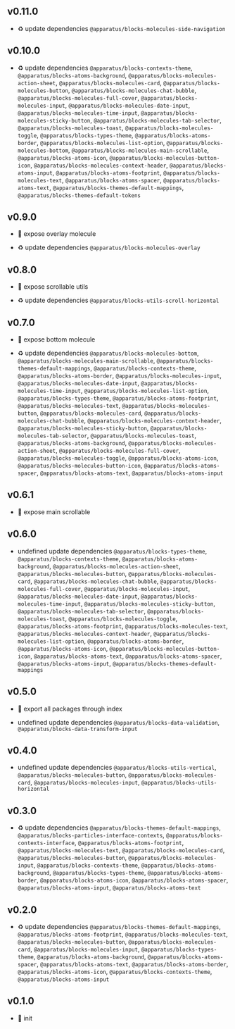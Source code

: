 ## v0.11.0

* ♻️ update dependencies `@apparatus/blocks-molecules-side-navigation`

## v0.10.0

* ♻️ update dependencies `@apparatus/blocks-contexts-theme`, `@apparatus/blocks-atoms-background`, `@apparatus/blocks-molecules-action-sheet`, `@apparatus/blocks-molecules-card`, `@apparatus/blocks-molecules-button`, `@apparatus/blocks-molecules-chat-bubble`, `@apparatus/blocks-molecules-full-cover`, `@apparatus/blocks-molecules-input`, `@apparatus/blocks-molecules-date-input`, `@apparatus/blocks-molecules-time-input`, `@apparatus/blocks-molecules-sticky-button`, `@apparatus/blocks-molecules-tab-selector`, `@apparatus/blocks-molecules-toast`, `@apparatus/blocks-molecules-toggle`, `@apparatus/blocks-types-theme`, `@apparatus/blocks-atoms-border`, `@apparatus/blocks-molecules-list-option`, `@apparatus/blocks-molecules-bottom`, `@apparatus/blocks-molecules-main-scrollable`, `@apparatus/blocks-atoms-icon`, `@apparatus/blocks-molecules-button-icon`, `@apparatus/blocks-molecules-context-header`, `@apparatus/blocks-atoms-input`, `@apparatus/blocks-atoms-footprint`, `@apparatus/blocks-molecules-text`, `@apparatus/blocks-atoms-spacer`, `@apparatus/blocks-atoms-text`, `@apparatus/blocks-themes-default-mappings`, `@apparatus/blocks-themes-default-tokens`

## v0.9.0

* 🌱 expose overlay molecule

* ♻️ update dependencies `@apparatus/blocks-molecules-overlay`

## v0.8.0

* 🌱 expose scrollable utils

* ♻️ update dependencies `@apparatus/blocks-utils-scroll-horizontal`

## v0.7.0

* 🌱 expose bottom molecule

* ♻️ update dependencies `@apparatus/blocks-molecules-bottom`, `@apparatus/blocks-molecules-main-scrollable`, `@apparatus/blocks-themes-default-mappings`, `@apparatus/blocks-contexts-theme`, `@apparatus/blocks-atoms-border`, `@apparatus/blocks-molecules-input`, `@apparatus/blocks-molecules-date-input`, `@apparatus/blocks-molecules-time-input`, `@apparatus/blocks-molecules-list-option`, `@apparatus/blocks-types-theme`, `@apparatus/blocks-atoms-footprint`, `@apparatus/blocks-molecules-text`, `@apparatus/blocks-molecules-button`, `@apparatus/blocks-molecules-card`, `@apparatus/blocks-molecules-chat-bubble`, `@apparatus/blocks-molecules-context-header`, `@apparatus/blocks-molecules-sticky-button`, `@apparatus/blocks-molecules-tab-selector`, `@apparatus/blocks-molecules-toast`, `@apparatus/blocks-atoms-background`, `@apparatus/blocks-molecules-action-sheet`, `@apparatus/blocks-molecules-full-cover`, `@apparatus/blocks-molecules-toggle`, `@apparatus/blocks-atoms-icon`, `@apparatus/blocks-molecules-button-icon`, `@apparatus/blocks-atoms-spacer`, `@apparatus/blocks-atoms-text`, `@apparatus/blocks-atoms-input`

## v0.6.1

* 🐞 expose main scrollable

## v0.6.0

* undefined update dependencies `@apparatus/blocks-types-theme`, `@apparatus/blocks-contexts-theme`, `@apparatus/blocks-atoms-background`, `@apparatus/blocks-molecules-action-sheet`, `@apparatus/blocks-molecules-button`, `@apparatus/blocks-molecules-card`, `@apparatus/blocks-molecules-chat-bubble`, `@apparatus/blocks-molecules-full-cover`, `@apparatus/blocks-molecules-input`, `@apparatus/blocks-molecules-date-input`, `@apparatus/blocks-molecules-time-input`, `@apparatus/blocks-molecules-sticky-button`, `@apparatus/blocks-molecules-tab-selector`, `@apparatus/blocks-molecules-toast`, `@apparatus/blocks-molecules-toggle`, `@apparatus/blocks-atoms-footprint`, `@apparatus/blocks-molecules-text`, `@apparatus/blocks-molecules-context-header`, `@apparatus/blocks-molecules-list-option`, `@apparatus/blocks-atoms-border`, `@apparatus/blocks-atoms-icon`, `@apparatus/blocks-molecules-button-icon`, `@apparatus/blocks-atoms-text`, `@apparatus/blocks-atoms-spacer`, `@apparatus/blocks-atoms-input`, `@apparatus/blocks-themes-default-mappings`

## v0.5.0

* 🌱 export all packages through index

* undefined update dependencies `@apparatus/blocks-data-validation`, `@apparatus/blocks-data-transform-input`

## v0.4.0

* undefined update dependencies `@apparatus/blocks-utils-vertical`, `@apparatus/blocks-molecules-button`, `@apparatus/blocks-molecules-card`, `@apparatus/blocks-molecules-input`, `@apparatus/blocks-utils-horizontal`

## v0.3.0

* ♻️ update dependencies `@apparatus/blocks-themes-default-mappings`, `@apparatus/blocks-particles-interface-contexts`, `@apparatus/blocks-contexts-interface`, `@apparatus/blocks-atoms-footprint`, `@apparatus/blocks-molecules-text`, `@apparatus/blocks-molecules-card`, `@apparatus/blocks-molecules-button`, `@apparatus/blocks-molecules-input`, `@apparatus/blocks-contexts-theme`, `@apparatus/blocks-atoms-background`, `@apparatus/blocks-types-theme`, `@apparatus/blocks-atoms-border`, `@apparatus/blocks-atoms-icon`, `@apparatus/blocks-atoms-spacer`, `@apparatus/blocks-atoms-input`, `@apparatus/blocks-atoms-text`

## v0.2.0

* ♻️ update dependencies `@apparatus/blocks-themes-default-mappings`, `@apparatus/blocks-atoms-footprint`, `@apparatus/blocks-molecules-text`, `@apparatus/blocks-molecules-button`, `@apparatus/blocks-molecules-card`, `@apparatus/blocks-molecules-input`, `@apparatus/blocks-types-theme`, `@apparatus/blocks-atoms-background`, `@apparatus/blocks-atoms-spacer`, `@apparatus/blocks-atoms-text`, `@apparatus/blocks-atoms-border`, `@apparatus/blocks-atoms-icon`, `@apparatus/blocks-contexts-theme`, `@apparatus/blocks-atoms-input`

## v0.1.0

* 🐣 init
